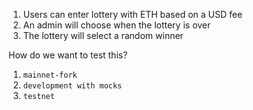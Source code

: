 1. Users can enter lottery with ETH based on a USD fee
2. An admin will choose when the lottery is over
3. The lottery will select a random winner

How do we want to test this?
1. `mainnet-fork`
2. `development with mocks`
3. `testnet`